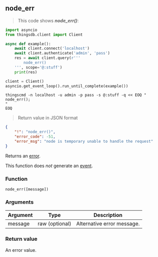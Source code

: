 ## node_err

> This code shows ***node_err()***:

```python
import asyncio
from thingsdb.client import Client

async def example():
    await client.connect('localhost')
    await client.authenticate('admin', 'pass')
    res = await client.query(r'''
        node_err()
    ''', scope='@:stuff')
    print(res)

client = Client()
asyncio.get_event_loop().run_until_complete(example())
```

```shell
thingscmd -n localhost -u admin -p pass -s @:stuff -q << EOQ "
node_err();
"
EOQ
```

> Return value in JSON format

```json
{
    "!": "node_err()",
    "error_code": -51,
    "error_msg": "node is temporary unable to handle the request"
}
```

Returns an [error](#error-type).

This function does *not* generate an [event](#events).

### Function
`node_err([message])`

### Arguments
Argument | Type | Description
-------- | ---- | -----------
message | raw (optional) | Alternative error message.

### Return value
An error value.
